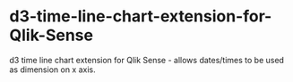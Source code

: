 # d3-time-line-chart-extension-for-Qlik-Sense
d3 time line chart extension for Qlik Sense - allows dates/times to be used as dimension on x axis. 
